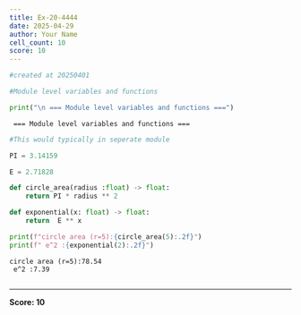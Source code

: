 ```yaml
---
title: Ex-20-4444
date: 2025-04-29
author: Your Name
cell_count: 10
score: 10
---
```


```python
#created at 20250401
```


```python
#Module level variables and functions
```


```python
print("\n === Module level variables and functions ===")
```

    
     === Module level variables and functions ===



```python
#This would typically in seperate module
```


```python
PI = 3.14159
```


```python
E = 2.71828
```


```python
def circle_area(radius :float) -> float:
    return PI * radius ** 2
```


```python
def exponential(x: float) -> float:
    return  E ** x
```


```python
print(f"circle area (r=5):{circle_area(5):.2f}")
print(f" e^2 :{exponential(2):.2f}")
```

    circle area (r=5):78.54
     e^2 :7.39



```python

```


---
**Score: 10**